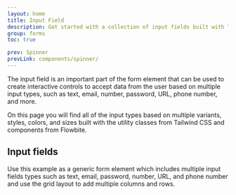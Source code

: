 ```yaml
---
layout: home
title: Input Field
description: Get started with a collection of input fields built with Tailwind CSS to start accepting data from the user based on multiple sizes, variants, and input types
group: forms
toc: true

prev: Spinner
prevLink: components/spinner/
---
```


The input field is an important part of the form element that can be used to create interactive controls to accept data from the user based on multiple input types, such as text, email, number, password, URL, phone number, and more.

On this page you will find all of the input types based on multiple variants, styles, colors, and sizes built with the utility classes from Tailwind CSS and components from Flowbite.

## Input fields

Use this example as a generic form element which includes multiple input fields types such as text, email, password, number, URL, and phone number and use the grid layout to add multiple columns and rows.
